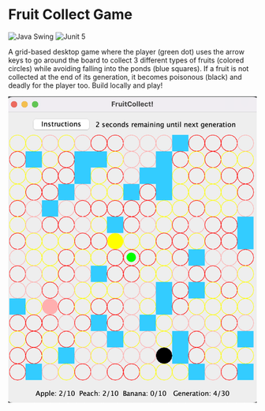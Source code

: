 # Fruit Collect Game
![Java Swing](https://img.shields.io/badge/-Java%20Swing-%23ED8B00.svg?logo=java&logoColor=white)
![Junit 5](https://img.shields.io/badge/-JUnit%205-red)

A grid-based desktop game where the player (green dot) uses the arrow keys to go around the board to collect 3 different types of fruits (colored circles) while avoiding falling into the ponds (blue squares). If a fruit is not collected at the end of its generation, it becomes poisonous (black) and deadly for the player too. Build locally and play!

<img alt="demo image" src="demos/demo-image.png">
